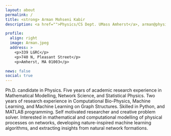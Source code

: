 ```yaml
---
layout: about
permalink: /
title: <strong> Arman Mohseni Kabir
description: <a href="">Physics/CS Dept. UMass Amherst</a>, arman@physics.umass.edu

profile:
  align: right
  image: Arman.jpeg
  address: >
    <p>339 LGRC</p>
    <p>740 N, Pleasant Street</p>
    <p>Amherst, MA 01003</p>

news: false
social: true
---
```


Ph.D. candidate in Physics. Five years of academic research experience in Mathematical Modelling, Network Science, and Statistical Physics. Two years of research experience in Computational Bio-Physics, Machine Learning, and Machine Learning on Graph Structures. Skilled in Python, and MATLAB programming. Self motivated researcher and creative problem solver. Interested in  mathematical and computational modelling of physical processes on networks, developing nature-inspired machine learning algorithms, and extracting insights from natural network formations.
